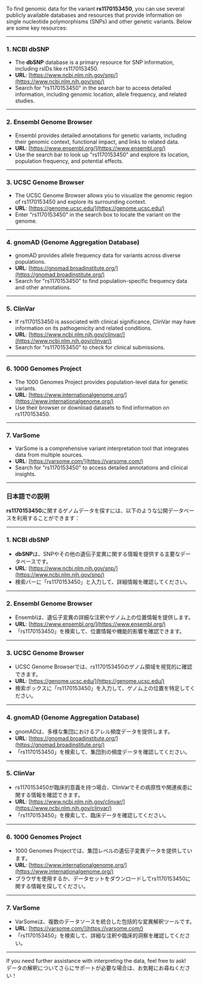 To find genomic data for the variant **rs1170153450**, you can use several publicly available databases and resources that provide information on single nucleotide polymorphisms (SNPs) and other genetic variants. Below are some key resources:

---

### 1. **NCBI dbSNP**
   - The **dbSNP** database is a primary resource for SNP information, including rsIDs like rs1170153450.
   - **URL**: [https://www.ncbi.nlm.nih.gov/snp/](https://www.ncbi.nlm.nih.gov/snp/)
   - Search for "rs1170153450" in the search bar to access detailed information, including genomic location, allele frequency, and related studies.

---

### 2. **Ensembl Genome Browser**
   - Ensembl provides detailed annotations for genetic variants, including their genomic context, functional impact, and links to related data.
   - **URL**: [https://www.ensembl.org/](https://www.ensembl.org/)
   - Use the search bar to look up "rs1170153450" and explore its location, population frequency, and potential effects.

---

### 3. **UCSC Genome Browser**
   - The UCSC Genome Browser allows you to visualize the genomic region of rs1170153450 and explore its surrounding context.
   - **URL**: [https://genome.ucsc.edu/](https://genome.ucsc.edu/)
   - Enter "rs1170153450" in the search box to locate the variant on the genome.

---

### 4. **gnomAD (Genome Aggregation Database)**
   - gnomAD provides allele frequency data for variants across diverse populations.
   - **URL**: [https://gnomad.broadinstitute.org/](https://gnomad.broadinstitute.org/)
   - Search for "rs1170153450" to find population-specific frequency data and other annotations.

---

### 5. **ClinVar**
   - If rs1170153450 is associated with clinical significance, ClinVar may have information on its pathogenicity and related conditions.
   - **URL**: [https://www.ncbi.nlm.nih.gov/clinvar/](https://www.ncbi.nlm.nih.gov/clinvar/)
   - Search for "rs1170153450" to check for clinical submissions.

---

### 6. **1000 Genomes Project**
   - The 1000 Genomes Project provides population-level data for genetic variants.
   - **URL**: [https://www.internationalgenome.org/](https://www.internationalgenome.org/)
   - Use their browser or download datasets to find information on rs1170153450.

---

### 7. **VarSome**
   - VarSome is a comprehensive variant interpretation tool that integrates data from multiple sources.
   - **URL**: [https://varsome.com/](https://varsome.com/)
   - Search for "rs1170153450" to access detailed annotations and clinical insights.

---

### 日本語での説明
**rs1170153450**に関するゲノムデータを探すには、以下のような公開データベースを利用することができます：

---

### 1. **NCBI dbSNP**
   - **dbSNP**は、SNPやその他の遺伝子変異に関する情報を提供する主要なデータベースです。
   - **URL**: [https://www.ncbi.nlm.nih.gov/snp/](https://www.ncbi.nlm.nih.gov/snp/)
   - 検索バーに「rs1170153450」と入力して、詳細情報を確認してください。

---

### 2. **Ensembl Genome Browser**
   - Ensemblは、遺伝子変異の詳細な注釈やゲノム上の位置情報を提供します。
   - **URL**: [https://www.ensembl.org/](https://www.ensembl.org/)
   - 「rs1170153450」を検索して、位置情報や機能的影響を確認できます。

---

### 3. **UCSC Genome Browser**
   - UCSC Genome Browserでは、rs1170153450のゲノム領域を視覚的に確認できます。
   - **URL**: [https://genome.ucsc.edu/](https://genome.ucsc.edu/)
   - 検索ボックスに「rs1170153450」を入力して、ゲノム上の位置を特定してください。

---

### 4. **gnomAD (Genome Aggregation Database)**
   - gnomADは、多様な集団におけるアレル頻度データを提供します。
   - **URL**: [https://gnomad.broadinstitute.org/](https://gnomad.broadinstitute.org/)
   - 「rs1170153450」を検索して、集団別の頻度データを確認してください。

---

### 5. **ClinVar**
   - rs1170153450が臨床的意義を持つ場合、ClinVarでその病原性や関連疾患に関する情報を確認できます。
   - **URL**: [https://www.ncbi.nlm.nih.gov/clinvar/](https://www.ncbi.nlm.nih.gov/clinvar/)
   - 「rs1170153450」を検索して、臨床データを確認してください。

---

### 6. **1000 Genomes Project**
   - 1000 Genomes Projectでは、集団レベルの遺伝子変異データを提供しています。
   - **URL**: [https://www.internationalgenome.org/](https://www.internationalgenome.org/)
   - ブラウザを使用するか、データセットをダウンロードしてrs1170153450に関する情報を探してください。

---

### 7. **VarSome**
   - VarSomeは、複数のデータソースを統合した包括的な変異解釈ツールです。
   - **URL**: [https://varsome.com/](https://varsome.com/)
   - 「rs1170153450」を検索して、詳細な注釈や臨床的洞察を確認してください。

---

If you need further assistance with interpreting the data, feel free to ask!  
データの解釈についてさらにサポートが必要な場合は、お気軽にお尋ねください！